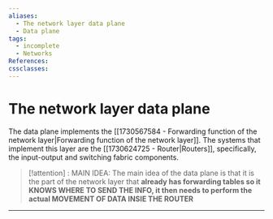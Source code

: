 ```yaml
---
aliases:
  - The network layer data plane
  - Data plane
tags:
  - incomplete
  - Networks
References: 
cssclasses:
---
```

# The network layer data plane
The data plane implements the [[1730567584 - Forwarding function of the network layer|Forwarding function of the network layer]]. 
The systems that implement this layer are the [[1730624725 - Router|Routers]], specifically, the input-output and switching fabric components.


> [!attention] : MAIN IDEA:
> The main idea of the data plane is that it is the part of the network layer that **already has forwarding tables so it KNOWS WHERE TO SEND THE INFO, it then needs to perform the actual MOVEMENT OF DATA INSIE THE ROUTER** 


***
